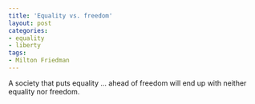 ```yaml
---
title: 'Equality vs. freedom'
layout: post
categories:
- equality
- liberty
tags:
- Milton Friedman
---
```


A society that puts equality ... ahead of freedom will end up with neither equality nor freedom.